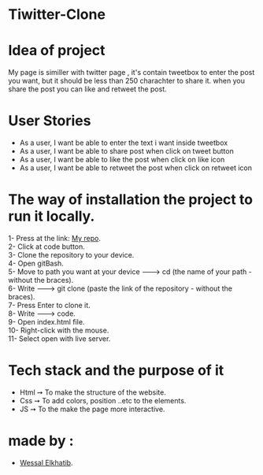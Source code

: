 # Tiwitter-Clone

# Idea of project
My page is similler with twitter page , it's contain tweetbox to enter the post you want, but it should be less than 250 charachter to share it. when you share the post you can like and retweet the post.
# User Stories
* As a user, I want be able to enter the text i want inside tweetbox
* As a user, I want be able to share post when click on tweet button
* As a user, I want be able to like the post when click on like icon
* As a user, I want be able to retweet the post when click on retweet icon

# The way of installation the project to run it locally.
1- Press at the link: [My repo](https://github.com/GSG-FC03/Wessal-TiwitterClone).<br>
2- Click at code button.<br>
3- Clone the repository to your device.<br>
4- Open gitBash.<br>
5- Move to path you want at your device ---> cd (the name of your path - without the braces).<br>
6- Write ---> git clone (paste the link of the repository - without the braces).<br>
7- Press Enter to clone it.<br>
8- Write ---> code.<br>
9- Open index.html file.<br>
10- Right-click with the mouse.<br>
11- Select open with live server.<br>

# Tech stack and the purpose of it
* Html ➙ To make the structure of the website.
* Css ➙ To add colors, position ..etc to the elements.
* JS ➙ To the make the page more interactive.

# made by : 
- [Wessal Elkhatib](https://github.com/WessalJawad95).


